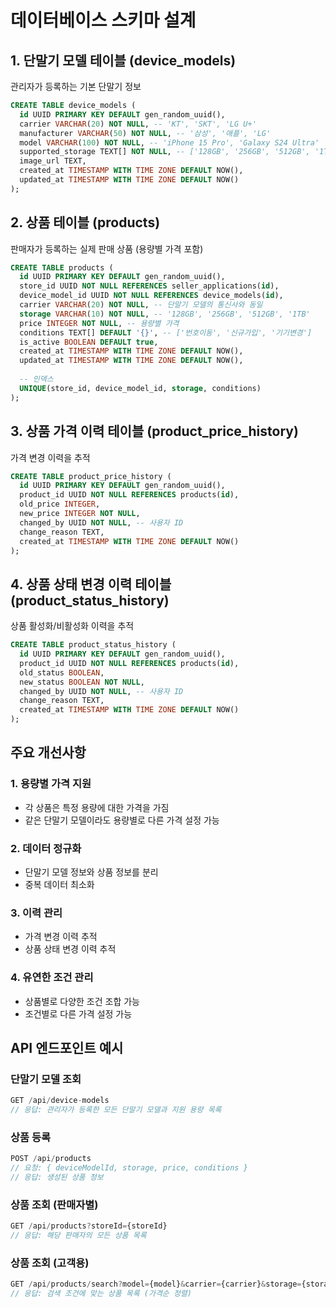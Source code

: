 # 데이터베이스 스키마 설계

## 1. 단말기 모델 테이블 (device_models)
관리자가 등록하는 기본 단말기 정보

```sql
CREATE TABLE device_models (
  id UUID PRIMARY KEY DEFAULT gen_random_uuid(),
  carrier VARCHAR(20) NOT NULL, -- 'KT', 'SKT', 'LG U+'
  manufacturer VARCHAR(50) NOT NULL, -- '삼성', '애플', 'LG'
  model VARCHAR(100) NOT NULL, -- 'iPhone 15 Pro', 'Galaxy S24 Ultra'
  supported_storage TEXT[] NOT NULL, -- ['128GB', '256GB', '512GB', '1TB']
  image_url TEXT,
  created_at TIMESTAMP WITH TIME ZONE DEFAULT NOW(),
  updated_at TIMESTAMP WITH TIME ZONE DEFAULT NOW()
);
```

## 2. 상품 테이블 (products)
판매자가 등록하는 실제 판매 상품 (용량별 가격 포함)

```sql
CREATE TABLE products (
  id UUID PRIMARY KEY DEFAULT gen_random_uuid(),
  store_id UUID NOT NULL REFERENCES seller_applications(id),
  device_model_id UUID NOT NULL REFERENCES device_models(id),
  carrier VARCHAR(20) NOT NULL, -- 단말기 모델의 통신사와 동일
  storage VARCHAR(10) NOT NULL, -- '128GB', '256GB', '512GB', '1TB'
  price INTEGER NOT NULL, -- 용량별 가격
  conditions TEXT[] DEFAULT '{}', -- ['번호이동', '신규가입', '기기변경']
  is_active BOOLEAN DEFAULT true,
  created_at TIMESTAMP WITH TIME ZONE DEFAULT NOW(),
  updated_at TIMESTAMP WITH TIME ZONE DEFAULT NOW(),
  
  -- 인덱스
  UNIQUE(store_id, device_model_id, storage, conditions)
);
```

## 3. 상품 가격 이력 테이블 (product_price_history)
가격 변경 이력을 추적

```sql
CREATE TABLE product_price_history (
  id UUID PRIMARY KEY DEFAULT gen_random_uuid(),
  product_id UUID NOT NULL REFERENCES products(id),
  old_price INTEGER,
  new_price INTEGER NOT NULL,
  changed_by UUID NOT NULL, -- 사용자 ID
  change_reason TEXT,
  created_at TIMESTAMP WITH TIME ZONE DEFAULT NOW()
);
```

## 4. 상품 상태 변경 이력 테이블 (product_status_history)
상품 활성화/비활성화 이력을 추적

```sql
CREATE TABLE product_status_history (
  id UUID PRIMARY KEY DEFAULT gen_random_uuid(),
  product_id UUID NOT NULL REFERENCES products(id),
  old_status BOOLEAN,
  new_status BOOLEAN NOT NULL,
  changed_by UUID NOT NULL, -- 사용자 ID
  change_reason TEXT,
  created_at TIMESTAMP WITH TIME ZONE DEFAULT NOW()
);
```

## 주요 개선사항

### 1. **용량별 가격 지원**
- 각 상품은 특정 용량에 대한 가격을 가짐
- 같은 단말기 모델이라도 용량별로 다른 가격 설정 가능

### 2. **데이터 정규화**
- 단말기 모델 정보와 상품 정보를 분리
- 중복 데이터 최소화

### 3. **이력 관리**
- 가격 변경 이력 추적
- 상품 상태 변경 이력 추적

### 4. **유연한 조건 관리**
- 상품별로 다양한 조건 조합 가능
- 조건별로 다른 가격 설정 가능

## API 엔드포인트 예시

### 단말기 모델 조회
```typescript
GET /api/device-models
// 응답: 관리자가 등록한 모든 단말기 모델과 지원 용량 목록
```

### 상품 등록
```typescript
POST /api/products
// 요청: { deviceModelId, storage, price, conditions }
// 응답: 생성된 상품 정보
```

### 상품 조회 (판매자별)
```typescript
GET /api/products?storeId={storeId}
// 응답: 해당 판매자의 모든 상품 목록
```

### 상품 조회 (고객용)
```typescript
GET /api/products/search?model={model}&carrier={carrier}&storage={storage}
// 응답: 검색 조건에 맞는 상품 목록 (가격순 정렬)
```
